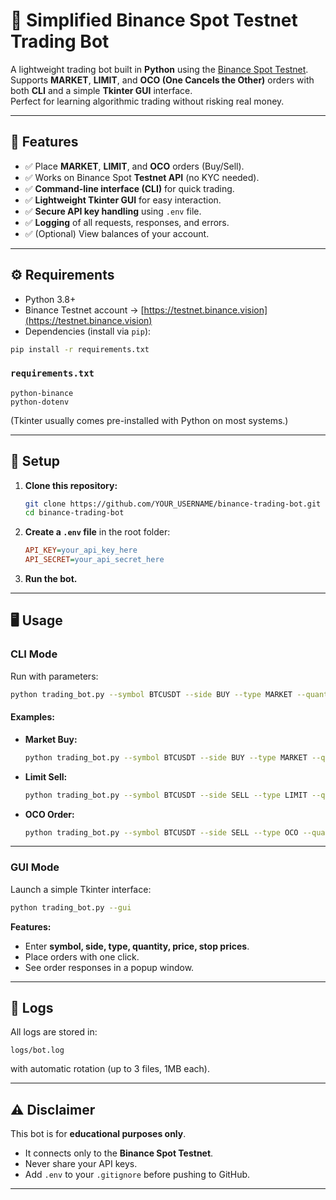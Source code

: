 
# 🚀 Simplified Binance Spot Testnet Trading Bot

A lightweight trading bot built in **Python** using the [Binance Spot Testnet](https://testnet.binance.vision).  
Supports **MARKET**, **LIMIT**, and **OCO (One Cancels the Other)** orders with both **CLI** and a simple **Tkinter GUI** interface.  
Perfect for learning algorithmic trading without risking real money.

---

## 📌 Features
- ✅ Place **MARKET**, **LIMIT**, and **OCO** orders (Buy/Sell).  
- ✅ Works on Binance Spot **Testnet API** (no KYC needed).  
- ✅ **Command-line interface (CLI)** for quick trading.  
- ✅ **Lightweight Tkinter GUI** for easy interaction.  
- ✅ **Secure API key handling** using `.env` file.  
- ✅ **Logging** of all requests, responses, and errors.  
- ✅ (Optional) View balances of your account.  

---

## ⚙️ Requirements
- Python 3.8+  
- Binance Testnet account → [https://testnet.binance.vision](https://testnet.binance.vision)  
- Dependencies (install via `pip`):

```bash
pip install -r requirements.txt
````

### `requirements.txt`

```
python-binance
python-dotenv
```

(Tkinter usually comes pre-installed with Python on most systems.)

---

## 🔑 Setup

1. **Clone this repository:**

   ```bash
   git clone https://github.com/YOUR_USERNAME/binance-trading-bot.git
   cd binance-trading-bot
   ```

2. **Create a `.env` file** in the root folder:

   ```ini
   API_KEY=your_api_key_here
   API_SECRET=your_api_secret_here
   ```

3. **Run the bot.**

---

## 🖥️ Usage

### CLI Mode

Run with parameters:

```bash
python trading_bot.py --symbol BTCUSDT --side BUY --type MARKET --quantity 0.01
```

#### Examples:

* **Market Buy:**

  ```bash
  python trading_bot.py --symbol BTCUSDT --side BUY --type MARKET --quantity 0.01
  ```

* **Limit Sell:**

  ```bash
  python trading_bot.py --symbol BTCUSDT --side SELL --type LIMIT --quantity 0.01 --price 30000
  ```

* **OCO Order:**

  ```bash
  python trading_bot.py --symbol BTCUSDT --side SELL --type OCO --quantity 0.01 --price 31000 --stop-price 29500 --stop-limit-price 29400
  ```

---

### GUI Mode

Launch a simple Tkinter interface:

```bash
python trading_bot.py --gui
```

**Features:**

* Enter **symbol, side, type, quantity, price, stop prices**.
* Place orders with one click.
* See order responses in a popup window.

---

## 📒 Logs

All logs are stored in:

```
logs/bot.log
```

with automatic rotation (up to 3 files, 1MB each).

---

## ⚠️ Disclaimer

This bot is for **educational purposes only**.

* It connects only to the **Binance Spot Testnet**.
* Never share your API keys.
* Add `.env` to your `.gitignore` before pushing to GitHub.

---

